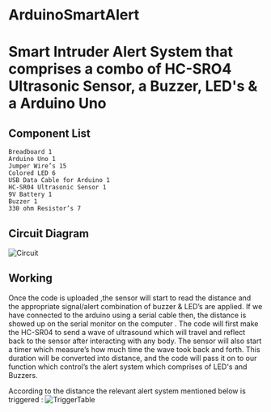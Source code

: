 # ArduinoSmartAlert
# Smart Intruder Alert System that comprises a combo of HC-SRO4 Ultrasonic Sensor, a Buzzer, LED's & a Arduino Uno

## Component List 

```
Breadboard 1
Arduino Uno 1
Jumper Wire’s 15
Colored LED 6
USB Data Cable for Arduino 1
HC-SR04 Ultrasonic Sensor 1
9V Battery 1
Buzzer 1
330 ohm Resistor’s 7
```

## Circuit Diagram

![Circuit](https://user-images.githubusercontent.com/33223665/152725931-343f5f06-a1f7-4781-aeaa-592e3322d9e0.jpg)

## Working 

Once the code is uploaded ,the sensor will start to read the distance and the appropriate signal/alert combination of buzzer & LED’s are applied. 
If we have connected to the arduino using a serial cable then, the distance is showed up on the serial monitor on the computer .
The code will first make the HC-SR04 to send a wave of ultrasound which will travel and reflect back to the sensor after interacting with any body. The sensor will also start a timer which measure’s how much time the wave took back and forth.
This duration will be converted into distance, and the code will pass it on to our function which control’s the alert system which comprises of LED's and Buzzers.

According to the distance the relevant alert system mentioned below is triggered :
![TriggerTable](https://user-images.githubusercontent.com/33223665/152726286-ac1ddc4f-97e1-4db8-816b-8ca7c351f76a.png)
